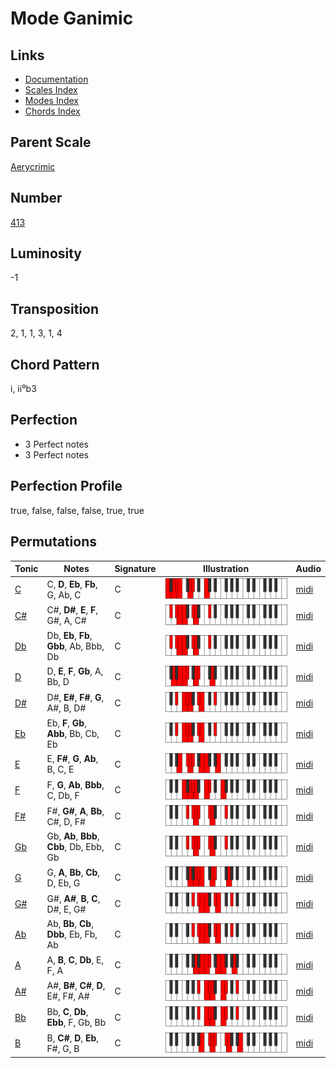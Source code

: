 # Mode Ganimic

## Links

- [Documentation](README.md)
- [Scales Index](Scales.md)
- [Modes Index](Modes.md)
- [Chords Index](Chords.md)

## Parent Scale

[Aerycrimic](ScaleAerycrimic.md)

## Number

[413](https://ianring.com/musictheory/scales/413)

## Luminosity

-1

## Transposition

2, 1, 1, 3, 1, 4

## Chord Pattern

i, ii⁰b3

## Perfection

- 3 Perfect notes
- 3 Perfect notes

## Perfection Profile

true, false, false, false, true, true

## Permutations

| Tonic | Notes | Signature | Illustration | Audio |
|-------|-------|-----------|--------------|-------|
| [C](ModeCNaturalGanimic.md) | C, **D**, **Eb**, **Fb**, G, Ab, C | C | ![CNaturalGanimic](ModeCNaturalGanimic.png) | [midi](https://github.com/edipermadi/music/blob/main/docs/ModeCNaturalGanimic.mid?raw=true) |
| [C#](ModeCSharpGanimic.md) | C#, **D#**, **E**, **F**, G#, A, C# | C | ![CSharpGanimic](ModeCSharpGanimic.png) | [midi](https://github.com/edipermadi/music/blob/main/docs/ModeCSharpGanimic.mid?raw=true) |
| [Db](ModeDFlatGanimic.md) | Db, **Eb**, **Fb**, **Gbb**, Ab, Bbb, Db | C | ![DFlatGanimic](ModeDFlatGanimic.png) | [midi](https://github.com/edipermadi/music/blob/main/docs/ModeDFlatGanimic.mid?raw=true) |
| [D](ModeDNaturalGanimic.md) | D, **E**, **F**, **Gb**, A, Bb, D | C | ![DNaturalGanimic](ModeDNaturalGanimic.png) | [midi](https://github.com/edipermadi/music/blob/main/docs/ModeDNaturalGanimic.mid?raw=true) |
| [D#](ModeDSharpGanimic.md) | D#, **E#**, **F#**, **G**, A#, B, D# | C | ![DSharpGanimic](ModeDSharpGanimic.png) | [midi](https://github.com/edipermadi/music/blob/main/docs/ModeDSharpGanimic.mid?raw=true) |
| [Eb](ModeEFlatGanimic.md) | Eb, **F**, **Gb**, **Abb**, Bb, Cb, Eb | C | ![EFlatGanimic](ModeEFlatGanimic.png) | [midi](https://github.com/edipermadi/music/blob/main/docs/ModeEFlatGanimic.mid?raw=true) |
| [E](ModeENaturalGanimic.md) | E, **F#**, **G**, **Ab**, B, C, E | C | ![ENaturalGanimic](ModeENaturalGanimic.png) | [midi](https://github.com/edipermadi/music/blob/main/docs/ModeENaturalGanimic.mid?raw=true) |
| [F](ModeFNaturalGanimic.md) | F, **G**, **Ab**, **Bbb**, C, Db, F | C | ![FNaturalGanimic](ModeFNaturalGanimic.png) | [midi](https://github.com/edipermadi/music/blob/main/docs/ModeFNaturalGanimic.mid?raw=true) |
| [F#](ModeFSharpGanimic.md) | F#, **G#**, **A**, **Bb**, C#, D, F# | C | ![FSharpGanimic](ModeFSharpGanimic.png) | [midi](https://github.com/edipermadi/music/blob/main/docs/ModeFSharpGanimic.mid?raw=true) |
| [Gb](ModeGFlatGanimic.md) | Gb, **Ab**, **Bbb**, **Cbb**, Db, Ebb, Gb | C | ![GFlatGanimic](ModeGFlatGanimic.png) | [midi](https://github.com/edipermadi/music/blob/main/docs/ModeGFlatGanimic.mid?raw=true) |
| [G](ModeGNaturalGanimic.md) | G, **A**, **Bb**, **Cb**, D, Eb, G | C | ![GNaturalGanimic](ModeGNaturalGanimic.png) | [midi](https://github.com/edipermadi/music/blob/main/docs/ModeGNaturalGanimic.mid?raw=true) |
| [G#](ModeGSharpGanimic.md) | G#, **A#**, **B**, **C**, D#, E, G# | C | ![GSharpGanimic](ModeGSharpGanimic.png) | [midi](https://github.com/edipermadi/music/blob/main/docs/ModeGSharpGanimic.mid?raw=true) |
| [Ab](ModeAFlatGanimic.md) | Ab, **Bb**, **Cb**, **Dbb**, Eb, Fb, Ab | C | ![AFlatGanimic](ModeAFlatGanimic.png) | [midi](https://github.com/edipermadi/music/blob/main/docs/ModeAFlatGanimic.mid?raw=true) |
| [A](ModeANaturalGanimic.md) | A, **B**, **C**, **Db**, E, F, A | C | ![ANaturalGanimic](ModeANaturalGanimic.png) | [midi](https://github.com/edipermadi/music/blob/main/docs/ModeANaturalGanimic.mid?raw=true) |
| [A#](ModeASharpGanimic.md) | A#, **B#**, **C#**, **D**, E#, F#, A# | C | ![ASharpGanimic](ModeASharpGanimic.png) | [midi](https://github.com/edipermadi/music/blob/main/docs/ModeASharpGanimic.mid?raw=true) |
| [Bb](ModeBFlatGanimic.md) | Bb, **C**, **Db**, **Ebb**, F, Gb, Bb | C | ![BFlatGanimic](ModeBFlatGanimic.png) | [midi](https://github.com/edipermadi/music/blob/main/docs/ModeBFlatGanimic.mid?raw=true) |
| [B](ModeBNaturalGanimic.md) | B, **C#**, **D**, **Eb**, F#, G, B | C | ![BNaturalGanimic](ModeBNaturalGanimic.png) | [midi](https://github.com/edipermadi/music/blob/main/docs/ModeBNaturalGanimic.mid?raw=true) |
